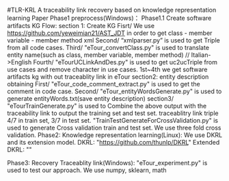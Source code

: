  #TLR-KRL
 A traceability link recovery based on knowledge representation learning
 Paper Phase1 preprocess(Windows)：
 Phase1.1 Create software artifacts KG Flow:
 section 1: Create KG
 Fisrt/ We use https://github.com/yeweimian21/AST_JDT in order to get class - member variable - member method xml
 Second/ “xmlparser.py” is used to get Triple from all code cases.
 Third/ "eTour_convertClass.py" is used to translate entity name(such as class, member variable, member method) // Italian->English
 Fourth/ "eTourUCLinkAndDes.py" is used to get uc2ucTriple from use cases and remove character in use cases.
 1st~4th we get software artifacts kg with out traceablity link in eTour
 section2: entity description obtaining
 First/ "eTour_code_comment_extract.py" is used to get the comment in code case.
 Second/ "eTour_entityWordsGenerate.py" is used to generate entityWords.txt(save entity description)
 section3/ "eTourTrainGenerate.py" is used to Combine the above output with the traceability link to output the training set and test  set.
            traceablitry link triple 4/7 in train set, 3/7 in test set.
           "TrainTestGenerateForCrossValidation.py" is used to generate Cross validation train and test set. We use three fold cross  validation.
 Phase2: Knowledge representation learning(Linux):
 We use DKRL and its extension model. 
 DKRL: "https://github.com/thunlp/DKRL"
 Extended DKRL: ""

 Phase3: Recovery Traceablity link(Windows):
 "eTour_experiment.py" is used to test our approach. 
 We use numpy, sklearn, math 
